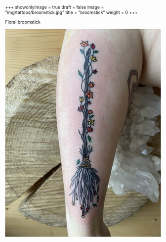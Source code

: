 +++
showonlyimage = true
draft = false
image = "img/tattoos/broomstick.jpg"
title = "broomstick"
weight = 0
+++

Floral broomstick

![image](/img/tattoos/broomstick.jpg)
